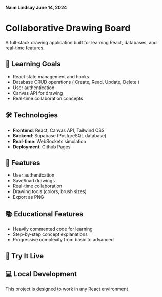 **Naim Lindsay June 14, 2024**

# Collaborative Drawing Board

A full-stack drawing application built for learning React, databases, and real-time features.

## 🎯 Learning Goals
- React state management and hooks
- Database CRUD operations ( Create, Read, Update, Delete )
- User authentication
- Canvas API for drawing
- Real-time collaboration concepts

## 🛠️ Technologies
- **Frontend**: React, Canvas API, Tailwind CSS
- **Backend**: Supabase (PostgreSQL database)
- **Real-time**: WebSockets simulation
- **Deployment**: Github Pages

## 🚀 Features
- User authentication
- Save/load drawings
- Real-time collaboration
- Drawing tools (colors, brush sizes)
- Export as PNG

## 📚 Educational Features
- Heavily commented code for learning
- Step-by-step concept explanations
- Progressive complexity from basic to advanced

## 🎨 Try It Live


## 💻 Local Development
This project is designed to work in any React environment
